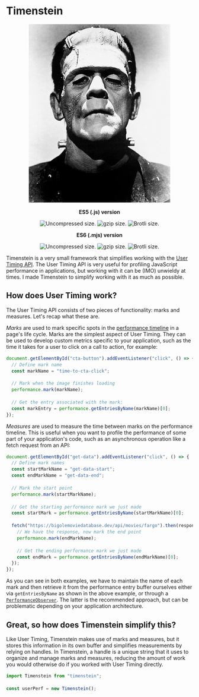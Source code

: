 # Timenstein

<p align="center">
  <img src="https://raw.githubusercontent.com/malchata/timenstein/master/franky.jpg" alt="Timenstein's Monster" width="382" height="480" />
</p>

<p align="center">
  <strong>ES5 (.js) version</strong>
</p>
<p align="center">
  <img src="https://img.badgesize.io/malchata/timenstein/master/dist/timenstein.min.js?label=Uncompressed" alt="Uncompressed size.">&nbsp;<img src="https://img.badgesize.io/malchata/timenstein/master/dist/timenstein.min.js?compression=gzip&label=gzip" alt="gzip size.">&nbsp;<img src="https://img.badgesize.io/malchata/timenstein/master/dist/timenstein.min.js?compression=brotli&label=brotli" alt="Brotli size.">
</p>
<p align="center">
  <strong>ES6 (.mjs) version</strong>
</p>
<p align="center">
  <img src="https://img.badgesize.io/malchata/timenstein/master/dist/timenstein.min.mjs?label=Uncompressed" alt="Uncompressed size.">&nbsp;<img src="https://img.badgesize.io/malchata/timenstein/master/dist/timenstein.min.mjs?compression=gzip&label=gzip" alt="gzip size.">&nbsp;<img src="https://img.badgesize.io/malchata/timenstein/master/dist/timenstein.min.mjs?compression=brotli&label=brotli" alt="Brotli size.">
</p>

Timenstein is a very small framework that simplifies working with the [User Timing API](https://www.w3.org/TR/user-timing-3/). The User Timing API is very useful for profiling JavaScript performance in applications, but working with it can be (IMO) unwieldy at times. I made Timenstein to simplify working with it as much as possible.

## How does User Timing work?

The User Timing API consists of two pieces of functionality: marks and measures. Let's recap what these are.

_Marks_ are used to mark specific spots in the [performance timeline](https://developer.mozilla.org/en-US/docs/Web/API/Performance_Timeline) in a page's life cycle. Marks are the simplest aspect of User Timing. They can be used to develop custom metrics specific to your application, such as the time it takes for a user to click on a call to action, for example:

```javascript
document.getElementById("cta-button").addEventListener("click", () => {
  // Define mark name
  const markName = "time-to-cta-click";

  // Mark when the image finishes loading
  performance.mark(markName);

  // Get the entry associated with the mark:
  const markEntry = performance.getEntriesByName(markName)[0];
});
```

_Measures_ are used to measure the time between marks on the performance timeline. This is useful when you want to profile the performance of some part of your application's code, such as an asynchronous operation like a fetch request from an API:

```javascript
document.getElementById("get-data").addEventListener("click", () => {
  // Define mark names
  const startMarkName = "get-data-start";
  const endMarkName = "get-data-end";

  // Mark the start point
  performance.mark(startMarkName);

  // Get the starting performance mark we just made
  const startMark = performance.getEntriesByName(startMarkName)[0];

  fetch("https://bigolemoviedatabase.dev/api/movies/fargo").then(response => response.json()).then(data => {
    // We have the response, now mark the end point
    performance.mark(endMarkName);

    // Get the ending performance mark we just made
    const endMark = performance.getEntriesByName(endMarkName)[0];
  });
});
```

As you can see in both examples, we have to maintain the name of each mark and then retrieve it from the performance entry buffer ourselves either via `getEntriesByName` as shown in the above example, or through a [`PerformanceObserver`](https://developer.mozilla.org/en-US/docs/Web/API/PerformanceObserver). The latter is the recommended approach, but can be problematic depending on your application architecture.

## Great, so how does Timenstein simplify this?

Like User Timing, Timenstein makes use of marks and measures, but it stores this information in its own buffer and simplifies measurements by relying on handles. In Timenstein, a handle is a unique string that it uses to organize and manage marks and measures, reducing the amount of work you would otherwise do if you worked with User Timing directly.

```javascript
import Timenstein from "timenstein";

const userPerf = new Timenstein();
```
